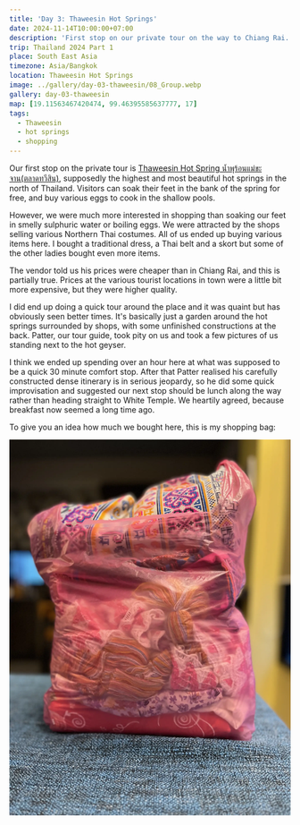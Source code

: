 ```yaml
---
title: 'Day 3: Thaweesin Hot Springs'
date: 2024-11-14T10:00:00+07:00
description: 'First stop on our private tour on the way to Chiang Rai.'
trip: Thailand 2024 Part 1
place: South East Asia
timezone: Asia/Bangkok
location: Thaweesin Hot Springs
image: ../gallery/day-03-thaweesin/08_Group.webp
gallery: day-03-thaweesin
map: [19.11563467420474, 99.46395585637777, 17]
tags:
  - Thaweesin
  - hot springs
  - shopping
---
```


Our first stop on the private tour is [Thaweesin Hot Spring น้ำพุร้อนแม่ขะจาน(ตลาดทวีสิน)](https://www.thailandtourismdirectory.go.th/en/attraction/81747), supposedly the highest and most beautiful hot springs in the north of Thailand. Visitors can soak their feet in the bank of the spring for free, and buy various eggs to cook in the shallow pools.

However, we were much more interested in shopping than soaking our feet in smelly sulphuric water or boiling eggs. We were attracted by the shops selling various Northern Thai costumes. All of us ended up buying various items here. I bought a traditional dress, a Thai belt and a skort but some of the other ladies bought even more items.

The vendor told us his prices were cheaper than in Chiang Rai, and this is partially true. Prices at the various tourist locations in town were a little bit more expensive, but they were higher quality.

I did end up doing a quick tour around the place and it was quaint but has obviously seen better times. It's basically just a garden around the hot springs surrounded by shops, with some unfinished constructions at the back. Patter, our tour guide, took pity on us and took a few pictures of us standing next to the hot geyser.

I think we ended up spending over an hour here at what was supposed to be a quick 30 minute comfort stop. After that Patter realised his carefully constructed dense itinerary is in serious jeopardy, so he did some quick improvisation and suggested our next stop should be lunch along the way rather than heading straight to White Temple. We heartily agreed, because breakfast now seemed a long time ago.

To give you an idea how much we bought here, this is my shopping bag:

![Shopping](../gallery/day-03-thaweesin/12_Shopping.webp)
